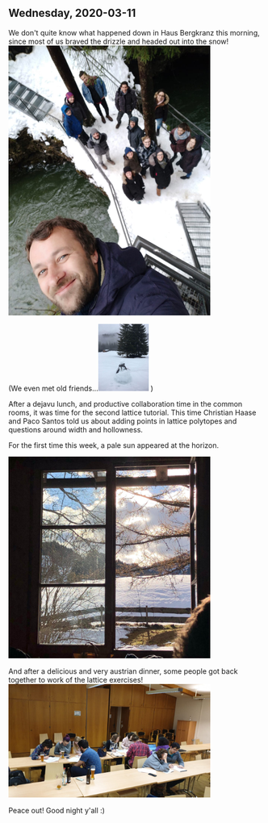 ## Wednesday, 2020-03-11

We don't quite know what happened down in Haus Bergkranz this morning, since most of us braved the drizzle and headed out into the snow! 
<img src="./pics/bridge.jpg" width="400">

(We even met old friends...<img src="./pics/snowman.jpg" width="100"> )


After a dejavu lunch, and productive collaboration time in the common rooms, it was time for the second lattice tutorial. This time Christian Haase and Paco Santos told us about adding points in lattice polytopes and questions around width and hollowness.

For the first time this week, a pale sun appeared at the horizon.

<img src="./pics/window.jpg" width="400">


And after a delicious and very austrian dinner, some people got back together to work of the lattice exercises!
<img src="./pics/evening.jpg" width="400">

Peace out! Good night y'all :)






